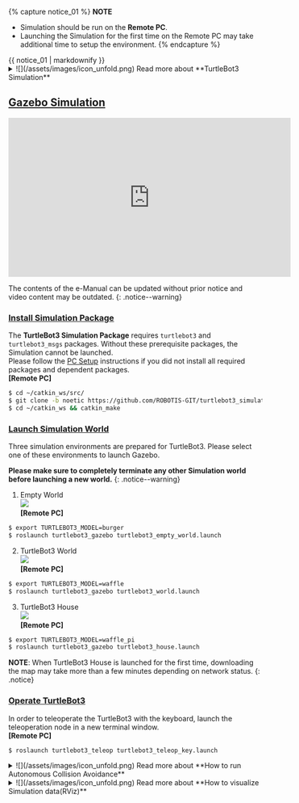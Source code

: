 
{% capture notice_01 %}
**NOTE**
- Simulation should be run on the **Remote PC**.
- Launching the Simulation for the first time on the Remote PC may take additional time to setup the environment.
{% endcapture %}
<div class="notice--info">{{ notice_01 | markdownify }}</div>

<details>
<summary>
![](/assets/images/icon_unfold.png) Read more about **TurtleBot3 Simulation**
</summary>
TurtleBot3 supports simulation development environments that can allow for development with a virtual robot. There are two development environments to do this, one using **fake node with 3D visualization in RViz**, and the other is the **3D robot simulator Gazebo**.

- **fake node** simulation is suitable for testing the robot model and movement, but it does not support sensors.
-  If you need to perform SLAM or Navigation, **Gazebo** would be the preferred solution as it supports sensors such as IMU, LDS, and camera.

- **Gazebo Tutorials** : [http://gazebosim.org/tutorials](http://gazebosim.org/tutorials)
</details>

## [Gazebo Simulation](#gazebo-simulation)

<iframe width="560" height="315" src="https://www.youtube.com/embed/UzOoJ6a_mOg" frameborder="0" allow="autoplay; encrypted-media" allowfullscreen></iframe>

The contents of the e-Manual can be updated without prior notice and video content may be outdated.
{: .notice--warning}


### [Install Simulation Package](#install-simulation-package)
The **TurtleBot3 Simulation Package** requires `turtlebot3` and `turtlebot3_msgs` packages. Without these prerequisite packages, the Simulation cannot be launched.  
Please follow the [PC Setup](/docs/en/platform/turtlebot3/quick-start/) instructions if you did not install all required packages and dependent packages.  
**[Remote PC]**  
```bash
$ cd ~/catkin_ws/src/
$ git clone -b noetic https://github.com/ROBOTIS-GIT/turtlebot3_simulations.git
$ cd ~/catkin_ws && catkin_make
```

### [Launch Simulation World](#launch-simulation-world)

Three simulation environments are prepared for TurtleBot3. Please select one of these environments to launch Gazebo.  

**Please make sure to completely terminate any other Simulation world before launching a new world.**
{: .notice--warning}

1. Empty World  
![](/assets/images/platform/turtlebot3/simulation/turtlebot3_empty_world.png)  
**[Remote PC]**  
```bash
$ export TURTLEBOT3_MODEL=burger
$ roslaunch turtlebot3_gazebo turtlebot3_empty_world.launch
```

2. TurtleBot3 World  
![](/assets/images/platform/turtlebot3/simulation/turtlebot3_world_bugger.png)  
**[Remote PC]**  
```bash
$ export TURTLEBOT3_MODEL=waffle
$ roslaunch turtlebot3_gazebo turtlebot3_world.launch
```

3. TurtleBot3 House  
![](/assets/images/platform/turtlebot3/simulation/turtlebot3_house.png)  
**[Remote PC]**  
```bash
$ export TURTLEBOT3_MODEL=waffle_pi
$ roslaunch turtlebot3_gazebo turtlebot3_house.launch
```

**NOTE**: When TurtleBot3 House is launched for the first time, downloading the map may take more than a few minutes depending on network status.
{: .notice}


### [Operate TurtleBot3](#operate-turtlebot3)

In order to teleoperate the TurtleBot3 with the keyboard, launch the teleoperation node in a new terminal window.  
**[Remote PC]**  
```bash
$ roslaunch turtlebot3_teleop turtlebot3_teleop_key.launch
```

<details>
<summary>
![](/assets/images/icon_unfold.png) Read more about **How to run Autonomous Collision Avoidance**
</summary>
A simple collision avoidance node which keeps a safe distance from obstacles and makes turns to avoid collision is included with the provided TB3 packages. 
In order to autonomously drive a TurtleBot3 in the **TurtleBot3 world** simulation, please follow the instructions below.

1. Terminate the turtlebot3_teleop_key node by entering `Ctrl` + `C` to the terminal running the teleop node.

2. Enter the following command to the terminal.  
**[Remote PC]**  
```bash
$ roslaunch turtlebot3_gazebo turtlebot3_simulation.launch
```
</details>

<details>
<summary>
![](/assets/images/icon_unfold.png) Read more about **How to visualize Simulation data(RViz)**
</summary>
RViz visualizes published topics while simulation is running. You can launch RViz in a new terminal window by entering the command below.  
**[Remote PC]**  
```bash
$ roslaunch turtlebot3_gazebo turtlebot3_gazebo_rviz.launch
```

![](/assets/images/platform/turtlebot3/simulation/turtlebot3_gazebo_rviz.png)
</details>
